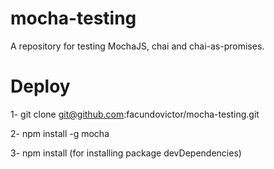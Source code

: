 # mocha-testing
A repository for testing MochaJS, chai and chai-as-promises.

# Deploy

1- git clone git@github.com:facundovictor/mocha-testing.git

2- npm install -g mocha

3- npm install (for installing package devDependencies)
